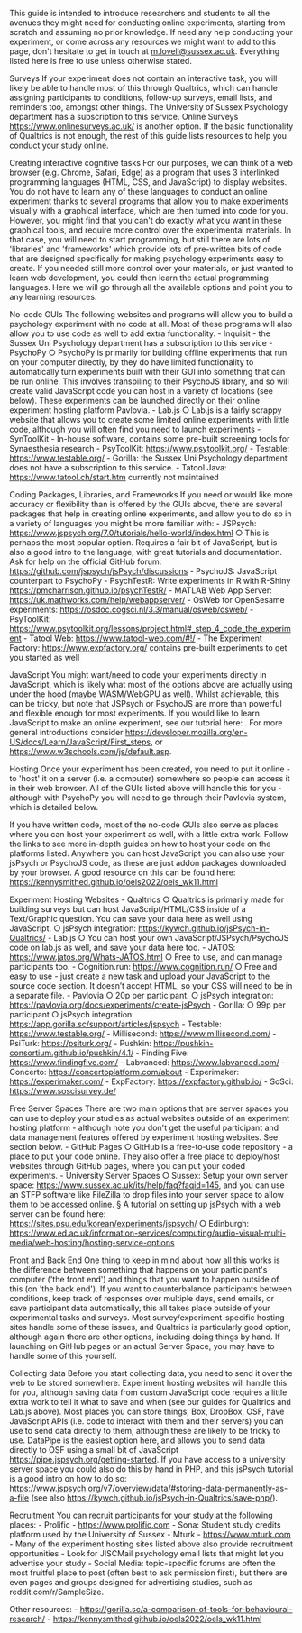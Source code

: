 This guide is intended to introduce researchers and students to all the avenues they might need for conducting online experiments, starting from scratch and assuming no prior knowledge. If need any help conducting your experiment, or come across any resources we might want to add to this page, don't hesitate to get in touch at m.lovell@sussex.ac.uk. Everything listed here is free to use unless otherwise stated. 

Surveys
If your experiment does not contain an interactive task, you will likely be able to handle most of this through Qualtrics, which can handle assigning participants to conditions, follow-up surveys, email lists, and reminders too, amongst other things. The University of Sussex Psychology department has a subscription to this service. Online Surveys https://www.onlinesurveys.ac.uk/ is another option. If the basic functionality of Qualtrics is not enough, the rest of this guide lists resources to help you conduct your study online.

Creating interactive cognitive tasks
For our purposes, we can think of a web browser (e.g. Chrome, Safari, Edge) as a program that uses 3 interlinked programming languages (HTML, CSS, and JavaScript) to display websites. You do not have to learn any of these languages to conduct an online experiment thanks to several programs that allow you to make experiments visually with a graphical interface, which are then turned into code for you. However, you might find that you can't do exactly what you want in these graphical tools, and require more control over the experimental materials. In that case, you will need to start programming, but still there are lots of 'libraries' and 'frameworks' which provide lots of pre-written bits of code that are designed specifically for making psychology experiments easy to create. If you needed still more control over your materials, or just wanted to learn web development, you could then learn the actual programming languages. Here we will go through all the available options and point you to any learning resources.

No-code GUIs
The following websites and programs will allow you to build a psychology experiment with no code at all. Most of these programs will also allow you to use code as well to add extra functionality.
    - Inquisit  - the Sussex Uni Psychology department has a subscription to this service
    - PsychoPy
        ○ PsychoPy is primarily for building offline experiments that run on your computer directly, by they do have limited functionality to automatically turn experiments built with their GUI into something that can be run online. This involves transpiling to their PsychoJS library, and so will create valid JavaScript code you can host in a variety of locations (see below). These experiments can be launched directly on their online experiment hosting platform Pavlovia.
    - Lab.js
        ○ Lab.js is a fairly scrappy website that allows you to create some limited online experiments with little code, although you will often find you need to launch experiments
    - SynToolKit - In-house software, contains some pre-built screening tools for Synaesthesia research
    - PsyToolKit: https://www.psytoolkit.org/
    - Testable: https://www.testable.org/
    - Gorilla: the Sussex Uni Psychology department does not have a subscription to this service.
    - Tatool Java: https://www.tatool.ch/start.htm currently not maintained

Coding Packages, Libraries, and Frameworks
If you need or would like more accuracy or flexibility than is offered by the GUIs above, there are several packages that help in creating online experiments, and allow you to do so in a variety of languages you might be more familiar with:
    - JSPsych: https://www.jspsych.org/7.0/tutorials/hello-world/index.html
        ○ This is perhaps the most popular option. Requires a fair bit of JavaScript, but is also a good intro to the language, with great tutorials and documentation. Ask for help on the official GitHub forum: https://github.com/jspsych/jsPsych/discussions
    - PsychoJS: JavaScript counterpart to PsychoPy
    - PsychTestR: Write experiments in R with R-Shiny https://pmcharrison.github.io/psychTestR/
    - MATLAB Web App Server: https://uk.mathworks.com/help/webappserver/
    - OsWeb for OpenSesame experiments: https://osdoc.cogsci.nl/3.3/manual/osweb/osweb/
    - PsyToolKit: https://www.psytoolkit.org/lessons/project.html#_step_4_code_the_experiment
    - Tatool Web: https://www.tatool-web.com/#!/
    - The Experiment Factory: https://www.expfactory.org/ contains pre-built experiments to get you started as well

JavaScript
You might want/need to code your experiments directly in JavaScript, which is likely what most of the options above are actually using under the hood (maybe WASM/WebGPU as well). Whilst achievable, this can be tricky, but note that JSPsych or PsychoJS are more than powerful and flexible enough for most experiments. If you would like to learn JavaScript to make an online experiment, see our tutorial here: . For more general introductions consider https://developer.mozilla.org/en-US/docs/Learn/JavaScript/First_steps, or https://www.w3schools.com/js/default.asp.

Hosting
Once your experiment has been created, you need to put it online - to 'host' it on a server (i.e. a computer) somewhere so people can access it in their web browser. All of the GUIs listed above will handle this for you - although with PsychoPy you will need to go through their Pavlovia system, which is detailed below.

If you have written code, most of the no-code GUIs also serve as places where you can host your experiment as well, with a little extra work. Follow the links to see more in-depth guides on how to host your code on the platforms listed. Anywhere you can host JavaScript you can also use your jsPsych or PsychoJS code, as these are just addon packages downloaded by your browser. A good resource on this can be found here: https://kennysmithed.github.io/oels2022/oels_wk11.html

Experiment Hosting Websites
    - Qualtrics
        ○ Qualtrics is primarily made for building surveys but can host JavaScript/HTML/CSS inside of a Text/Graphic question. You can save your data here as well using JavaScript.
        ○ jsPsych integration: https://kywch.github.io/jsPsych-in-Qualtrics/
    - Lab.js
        ○ You can host your own JavaScript/JSPsych/PsychoJS code on lab.js as well, and save your data here too.
    - JATOS: https://www.jatos.org/Whats-JATOS.html 
        ○ Free to use, and can manage participants too.
    - Cognition.run: https://www.cognition.run/
        ○ Free and easy to use - just create a new task and upload your JavaScript to the source code section. It doesn’t accept HTML, so your CSS will need to be in a separate file.
    - Pavlovia
        ○ 20p per participant.
        ○ jsPsych integration: https://pavlovia.org/docs/experiments/create-jsPsych
    - Gorilla:
        ○ 99p per participant
        ○ jsPsych integration: https://app.gorilla.sc/support/articles/jspsych
    - Testable: https://www.testable.org/
    - Millisecond: https://www.millisecond.com/
    - PsiTurk: https://psiturk.org/
    - Pushkin: https://pushkin-consortium.github.io/pushkin/4.1/
    - Finding Five: https://www.findingfive.com/
    - Labvanced: https://www.labvanced.com/
    - Concerto: https://concertoplatform.com/about
    - Experimaker: https://experimaker.com/
    - ExpFactory: https://expfactory.github.io/
    - SoSci: https://www.soscisurvey.de/

Free Server Spaces
There are two main options that are server spaces you can use to deploy your studies as actual websites outside of an experiment hosting platform - although note you don't get the useful participant and data management features offered by experiment hosting websites. See section below.
    - GitHub Pages
        ○ GitHub is a free-to-use code repository - a place to put your code online. They also offer a free place to deploy/host websites through GitHub pages, where you can put your coded experiments.
    - University Server Spaces
        ○ Sussex: Setup your own server space: https://www.sussex.ac.uk/its/help/faq?faqid=145, and you can use an STFP software like FileZilla to drop files into your server space to allow them to be accessed online.
            § A tutorial on setting up jsPsych with a web server can be found here: https://sites.psu.edu/korean/experiments/jspsych/
        ○ Edinburgh: https://www.ed.ac.uk/information-services/computing/audio-visual-multi-media/web-hosting/hosting-service-options

Front and Back End
One thing to keep in mind about how all this works is the difference between something that happens on your participant's computer ('the front end') and things that you want to happen outside of this (on 'the back end'). If you want to counterbalance participants between conditions, keep track of responses over multiple days, send emails, or save participant data automatically, this all takes place outside of your experimental tasks and surveys. Most survey/experiment-specific hosting sites handle some of these issues, and Qualtrics is particularly good option, although again there are other options, including doing things by hand. If launching on GitHub pages or an actual Server Space, you may have to handle some of this yourself.

Collecting data
Before you start collecting data, you need to send it over the web to be stored somewhere. Experiment hosting websites will handle this for you, although saving data from custom JavaScript code requires a little extra work to tell it what to save and when (see our guides for Qualtrics and Lab.js above). Most places you can store things, Box, DropBox, OSF, have JavaScript APIs (i.e. code to interact with them and their servers) you can use to send data directly to them, although these are likely to be tricky to use. DataPipe is the easiest option here, and allows you to send data directly to OSF using a small bit of JavaScript https://pipe.jspsych.org/getting-started. If you have access to a university server space you could also do this by hand in PHP, and this jsPsych tutorial is a good intro on how to do so: https://www.jspsych.org/v7/overview/data/#storing-data-permanently-as-a-file (see also https://kywch.github.io/jsPsych-in-Qualtrics/save-php/).

Recruitment
You can recruit participants for your study at the following places:
    - Prolific - https://www.prolific.com
    - Sona: Student study credits platform used by the University of Sussex
    - Mturk - https://www.mturk.com
    - Many of the experiment hosting sites listed above also provide recruitment opportunities
    - Look for JISCMail psychology email lists that might let you advertise your study
    - Social Media: topic-specific forums are often the most fruitful place to post (often best to ask permission first), but there are even pages and groups designed for advertising studies, such as reddit.com/r/SampleSize.


Other resources:
    - https://gorilla.sc/a-comparison-of-tools-for-behavioural-research/
    - https://kennysmithed.github.io/oels2022/oels_wk11.html
